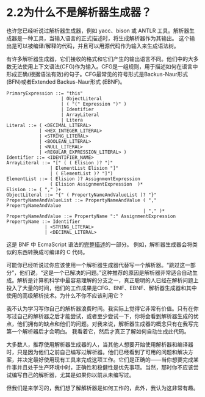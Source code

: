 # 2.2为什么不是解析器生成器？

也许您已经听说过解析器生成器，例如 yacc、bison 或 ANTLR 工具。解析器生成器是一种工具，当输入语言的正式描述时，将生成解析器作为其输出。 这个输出是可以被编译/解释的代码，并且可以用源代码作为输入来生成语法树。

有许多解析器生成器，它们接收的格式和它们产生的输出语言不同。他们中的大多数无法使用上下文语法(CFG)作为输入。CFG是一组规则，用于描述如何在语言中形成正确(根据语法有效)的句子。CFG最常见的符号形式是Backus-Naur形式(BFN)或者Extended Backus-Naur形式 (EBNF)。
```
PrimaryExpression ::= "this"
                    | ObjectLiteral
                    | ( "(" Expression ")" )
                    | Identifier
                    | ArrayLiteral
                    | Litera
Literal ::= ( <DECIMAL_LITERAL>
            | <HEX_INTEGER_LITERAL>
            | <STRING_LITERAL>
            | <BOOLEAN_LITERAL>
            | <NULL_LITERAL>
            | <REGULAR_EXPRESSION_LITERAL> )
Identifier ::= <IDENTIFIER_NAME>
ArrayLiteral ::= "[" ( ( Elision )? "]"
                | ElementList Elision "]"
                | ( ElementList )? "]")
ElementList ::= ( Elision )? AssignmentExpression
                ( Elision AssignmentExpression  )*
Elision ::= ( "," )+
ObjectLiteral ::= "{" ( PropertyNameAndValueList )? "}"
PropertyNameAndValueList ::= PropertyNameAndValue ( "," PropertyNameAndValue
                                                  | "," )*
PropertyNameAndValue ::= PropertyName ":" AssignmentExpression
PropertyName ::= Identifier
              | <STRING_LITERAL>
              | <DECIMAL_LITERAL>                                             
```
这是 BNF 中 EcmaScript 语法的[完整描述](https://tomcopeland.blogs.com/EcmaScript.html)的一部分。 例如，解析器生成器会将类似的东西转换成可编译的 C 代码。

可能你已经听说过你应该使用一个解析器生成器代替写一个解析器。“跳过这一部分”，他们说，“这是一个已解决的问题。”这种推荐的原因是解析器非常适合自动生成。解析是计算机科学中最容易理解的分支之一，真正聪明的人已经在解析问题上投入了大量的时间，他们的工作成果是CFG、BNF、EBNF、解析器生成器和其中使用的高级解析技术。为什么不你不应该利用它？

我不认为学习写你自己的解析器浪费时间。我实际上觉得它非常有价值。只有在你写过自己的解析器之后才能尝试，或者至少尝试一下，你将会看到解析器生成的优点，他们拥有的缺点和他们的问题。对我来说，解析器生成器的概念只有在我写完第一个解析器后才会明白。 我看着它，然后才真正了解如何自动生成此代码。

大多数人，推荐使用解析器生成器的人，当其他人想要开始使用解析器和编译器时，只是因为他们之前自己编写过解析器。他们已经看到了可用的问题和解决方案，并决定最好使用现有工具来完成这项工作。它们是正确的——当你想要完成某件事并且处于生产环境中时，正确性和稳健性是优先事项。当然，那时你不应该尝试编写自己的解析器，尤其是如果你以前从未编写过。

但我们是来学习的，我们想了解解析器是如何工作的，此外，我认为这非常有趣。

